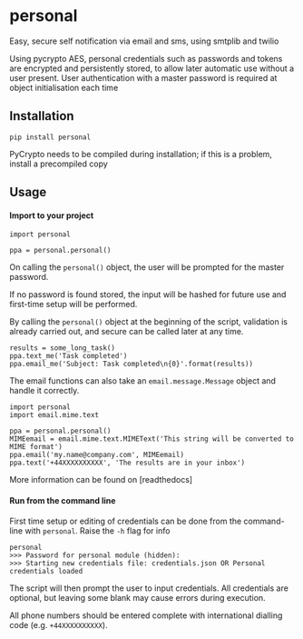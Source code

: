 # personal
Easy, secure self notification via email and sms, using smtplib and twilio

Using pycrypto AES, personal credentials such as passwords and tokens are encrypted and persistently stored, to allow later automatic use without a user present. User authentication with a master password is required at object initialisation each time

## Installation
```
pip install personal
```
PyCrypto needs to be compiled during installation; if this is a problem, install a precompiled copy

## Usage
#### Import to your project
```
import personal

ppa = personal.personal()
```
On calling the ```personal()``` object, the user will be prompted for the master password.

If no password is found stored, the input will be hashed for future use and first-time setup will be performed.

By calling the ```personal()``` object at the beginning of the script, validation is already carried out, and secure can be called later at any time.
```
results = some_long_task()
ppa.text_me('Task completed')
ppa.email_me('Subject: Task completed\n{0}'.format(results))
```
The email functions can also take an ```email.message.Message``` object and handle it correctly.
```
import personal
import email.mime.text

ppa = personal.personal()
MIMEemail = email.mime.text.MIMEText('This string will be converted to MIME format')
ppa.email('my.name@company.com', MIMEemail)
ppa.text('+44XXXXXXXXXX', 'The results are in your inbox')
```
More information can be found on [readthedocs]

#### Run from the command line
First time setup or editing of credentials can be done from the command-line with ```personal```. Raise the ```-h``` flag for info
```
personal
>>> Password for personal module (hidden):
>>> Starting new credentials file: credentials.json OR Personal credentials loaded
```
The script will then prompt the user to input credentials. All credentials are optional, but leaving some blank may cause errors during execution.

All phone numbers should be entered complete with international dialling code (e.g. ```+44XXXXXXXXXX```).
